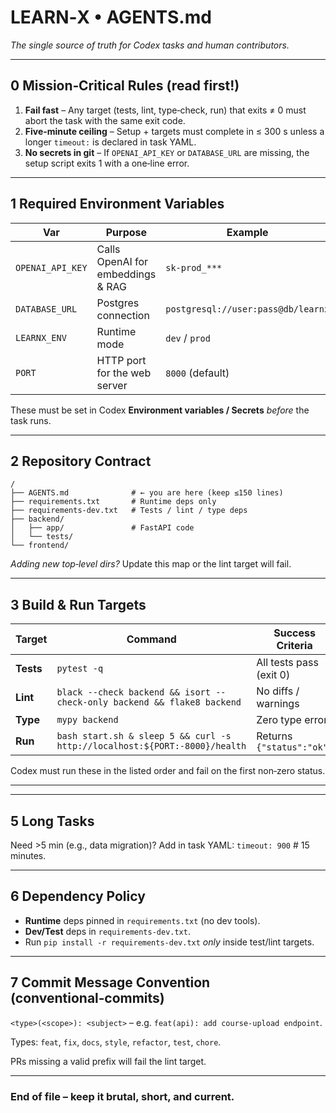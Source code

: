 # LEARN‑X • AGENTS.md

*The single source of truth for Codex tasks and human contributors.*

---

## 0  Mission‑Critical Rules (read first!)

1. **Fail fast** – Any target (tests, lint, type‑check, run) that exits ≠ 0 must abort the task with the same exit code.
2. **Five‑minute ceiling** – Setup + targets must complete in ≤ 300 s unless a longer `timeout:` is declared in task YAML.
3. **No secrets in git** – If `OPENAI_API_KEY` or `DATABASE_URL` are missing, the setup script exits 1 with a one‑line error.

---

## 1  Required Environment Variables

| Var              | Purpose                           | Example                            |
| ---------------- | --------------------------------- | ---------------------------------- |
| `OPENAI_API_KEY` | Calls OpenAI for embeddings & RAG | `sk‑prod_***`                      |
| `DATABASE_URL`   | Postgres connection               | `postgresql://user:pass@db/learnx` |
| `LEARNX_ENV`     | Runtime mode                      | `dev` / `prod`                     |
| `PORT`           | HTTP port for the web server      | `8000` (default)                  |


These must be set in Codex **Environment variables / Secrets** *before* the task runs.

---

## 2  Repository Contract

```
/
├── AGENTS.md              # ← you are here (keep ≤150 lines)
├── requirements.txt       # Runtime deps only
├── requirements-dev.txt   # Tests / lint / type deps
├── backend/
│   ├── app/               # FastAPI code
│   └── tests/
└── frontend/
```

*Adding new top‑level dirs?* Update this map or the lint target will fail.

---

## 3  Build & Run Targets

| Target    | Command                                                                             | Success Criteria          |
| --------- | ----------------------------------------------------------------------------------- | ------------------------- |
| **Tests** | `pytest -q`                                                                         | All tests pass (exit 0)   |
| **Lint**  | `black --check backend && isort --check-only backend && flake8 backend` | No diffs / warnings       |
| **Type**  | `mypy backend`                                                                  | Zero type errors          |
| **Run**   | `bash start.sh & sleep 5 && curl -s http://localhost:${PORT:-8000}/health`                   | Returns `{"status":"ok"}` |

Codex must run these in the listed order and fail on the first non‑zero status.

---


---

## 5  Long Tasks

Need >5 min (e.g., data migration)? Add in task YAML:
`timeout: 900`  # 15 minutes.

---

## 6  Dependency Policy

* **Runtime** deps pinned in `requirements.txt` (no dev tools).
* **Dev/Test** deps in `requirements-dev.txt`.
* Run `pip install -r requirements-dev.txt` *only* inside test/lint targets.

---

## 7  Commit Message Convention (conventional‑commits)

`<type>(<scope>): <subject>` – e.g. `feat(api): add course‑upload endpoint`.

Types: `feat`, `fix`, `docs`, `style`, `refactor`, `test`, `chore`.

PRs missing a valid prefix will fail the lint target.

---

### End of file – keep it brutal, short, and current.
